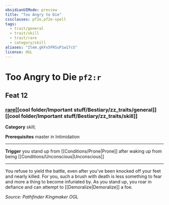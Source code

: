 ```yaml
---
obsidianUIMode: preview
title: "Too Angry to Die"
cssclasses: pf2e,pf2e-spell
tags:
  - trait/general
  - trait/skill
  - trait/rare
  - category/skill
aliases: "Item.gkFx5FRSuP1w17cS"
license: OGL
---
```

# Too Angry to Die `pf2:r`
## Feat 12
### [rare](cool%20folder/Important%20stuff/Bestiary/zz_traits/rare.md "Rare Rarity Trait")[[cool folder/Important stuff/Bestiary/zz_traits/general]][[cool folder/Important stuff/Bestiary/zz_traits/skill]]

**Category** skill; 



**Prerequisites** master in Intimidation
* * *
**Trigger** you stand up from [[Conditions/Prone|Prone]] after waking up from being [[Conditions/Unconscious|Unconscious]]

* * *

You refuse to yield the battle, even after you've been knocked off your feet and nearly killed. For you, such a brush with death is less something to fear and more a thing to become infuriated by. As you stand up, you roar in defiance and can attempt to [[Demoralize|Demoralize]] a foe.

*Source: Pathfinder Kingmaker*
*OGL*